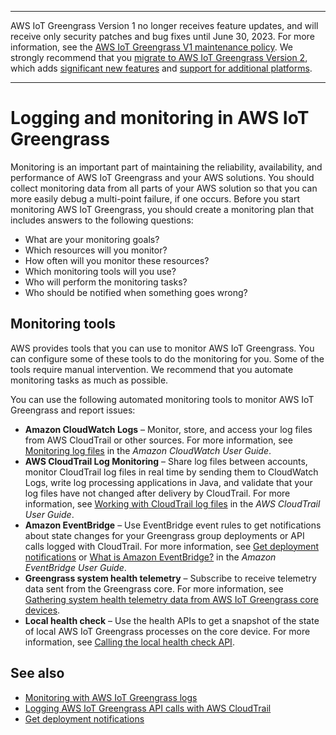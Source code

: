 --------

AWS IoT Greengrass Version 1 no longer receives feature updates, and will receive only security patches and bug fixes until June 30, 2023\. For more information, see the [AWS IoT Greengrass V1 maintenance policy](https://docs.aws.amazon.com/greengrass/v1/developerguide/maintenance-policy.html)\. We strongly recommend that you [migrate to AWS IoT Greengrass Version 2](https://docs.aws.amazon.com/greengrass/v2/developerguide/move-from-v1.html), which adds [significant new features](https://docs.aws.amazon.com/greengrass/v2/developerguide/greengrass-v2-whats-new.html) and [support for additional platforms](https://docs.aws.amazon.com/greengrass/v2/developerguide/operating-system-feature-support-matrix.html)\.

--------

# Logging and monitoring in AWS IoT Greengrass<a name="logging-and-monitoring"></a>

Monitoring is an important part of maintaining the reliability, availability, and performance of AWS IoT Greengrass and your AWS solutions\. You should collect monitoring data from all parts of your AWS solution so that you can more easily debug a multi\-point failure, if one occurs\. Before you start monitoring AWS IoT Greengrass, you should create a monitoring plan that includes answers to the following questions:
+ What are your monitoring goals?
+ Which resources will you monitor?
+ How often will you monitor these resources?
+ Which monitoring tools will you use?
+ Who will perform the monitoring tasks?
+ Who should be notified when something goes wrong?

## Monitoring tools<a name="monitoring_automated_manual"></a>

AWS provides tools that you can use to monitor AWS IoT Greengrass\. You can configure some of these tools to do the monitoring for you\. Some of the tools require manual intervention\. We recommend that you automate monitoring tasks as much as possible\.

You can use the following automated monitoring tools to monitor AWS IoT Greengrass and report issues:
+ **Amazon CloudWatch Logs** – Monitor, store, and access your log files from AWS CloudTrail or other sources\. For more information, see [Monitoring log files](https://docs.aws.amazon.com/AmazonCloudWatch/latest/DeveloperGuide/WhatIsCloudWatchLogs.html) in the *Amazon CloudWatch User Guide*\.
+ **AWS CloudTrail Log Monitoring** – Share log files between accounts, monitor CloudTrail log files in real time by sending them to CloudWatch Logs, write log processing applications in Java, and validate that your log files have not changed after delivery by CloudTrail\. For more information, see [Working with CloudTrail log files](https://docs.aws.amazon.com/awscloudtrail/latest/userguide/cloudtrail-working-with-log-files.html) in the *AWS CloudTrail User Guide*\.
+ **Amazon EventBridge** – Use EventBridge event rules to get notifications about state changes for your Greengrass group deployments or API calls logged with CloudTrail\. For more information, see [Get deployment notifications](deployment-notifications.md) or [What is Amazon EventBridge?](https://docs.aws.amazon.com/eventbridge/latest/userguide/what-is-amazon-eventbridge.html) in the *Amazon EventBridge User Guide*\.
+ **Greengrass system health telemetry** – Subscribe to receive telemetry data sent from the Greengrass core\. For more information, see [Gathering system health telemetry data from AWS IoT Greengrass core devices](telemetry.md)\.
+ **Local health check** – Use the health APIs to get a snapshot of the state of local AWS IoT Greengrass processes on the core device\. For more information, see [Calling the local health check API](health-check.md)\.

## See also<a name="logging-and-monitoring-see-also"></a>
+ [Monitoring with AWS IoT Greengrass logs](greengrass-logs-overview.md)
+ [Logging AWS IoT Greengrass API calls with AWS CloudTrail](logging-using-cloudtrail.md)
+ [Get deployment notifications](deployment-notifications.md)
